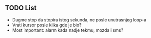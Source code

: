 ## TODO List

- Dugme stop da stopira istog sekunda, ne posle unutrasnjeg loop-a
- Vrati kursor posle klika gde je bio?
- Most important: alarm kada nadje tekmu, mozda i sms?

